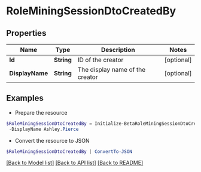 # RoleMiningSessionDtoCreatedBy
## Properties

Name | Type | Description | Notes
------------ | ------------- | ------------- | -------------
**Id** | **String** | ID of the creator | [optional] 
**DisplayName** | **String** | The display name of the creator | [optional] 

## Examples

- Prepare the resource
```powershell
$RoleMiningSessionDtoCreatedBy = Initialize-BetaRoleMiningSessionDtoCreatedBy  -Id 2c918090761a5aac0176215c46a62d58 `
 -DisplayName Ashley.Pierce
```

- Convert the resource to JSON
```powershell
$RoleMiningSessionDtoCreatedBy | ConvertTo-JSON
```

[[Back to Model list]](../README.md#documentation-for-models) [[Back to API list]](../README.md#documentation-for-api-endpoints) [[Back to README]](../README.md)

